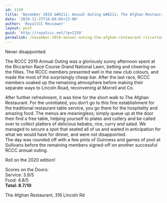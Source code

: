```yaml
---
id: 1159
title: 'November 2019 &#8211; Annual Outing &#8211; The Afghan Restaurant &#038; Riccarton Races'
date: '2019-11-27T16:09:05+13:00'
author: 'RoyalCCC Reviewer'
layout: post
guid: 'http://royalccc.net/?p=1159'
permalink: /november-2019-annual-outing-the-afghan-restaurant-riccarton-races/
---
```


Never disappointed.

The RCCC 2019 Annual Outing was a gloriously sunny afternoon spent at the Riccarton Race Course Grand National Lawn, betting and cheering on the fillies. The RCCC members presented well in the new club colours, and made the most of the surprisingly cheap bar. After the last race, RCCC members soaked up the remaining atmosphere before making their separate ways to Lincoln Road, reconvening at Morrell and Co.

After further refreshment, it was time for the short walk to The Afghan Restaurant. For the uninitiated, you don’t go to this fine establishment for the traditional restaurant table service, you go there for the hospitality and amazing food. The menus are meaningless; simply queue up at the door then find a free table, helping yourself to plates and cutlery and be called over to collect platters of delicious kebabs, rice, curry and salad. We managed to secure a spot that seated all of us and waited in anticipation for what we would have for dinner, and were not disappointed.  
The day was rounded off with a few pints of Guinness and games of pool at Sullivans before the remaining members signed-off on another successful RCCC annual outing.

Roll on the 2020 edition!

Scores on the Doors:  
Service: 3.9/5  
Food: 4.8/5  
**Total: 8.7/10**

The Afghan Restaurant, 316 Lincoln Rd